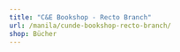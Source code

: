 ```yaml
---
title: "C&E Bookshop - Recto Branch"
url: /manila/cunde-bookshop-recto-branch/
shop: Bücher
---
```

